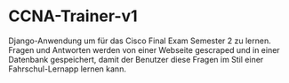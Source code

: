 # CCNA-Trainer-v1
Django-Anwendung um für das Cisco Final Exam Semester 2 zu lernen. Fragen und Antworten 
werden von einer Webseite gescraped und in einer Datenbank gespeichert, damit der Benutzer diese Fragen im Stil einer
Fahrschul-Lernapp lernen kann.
